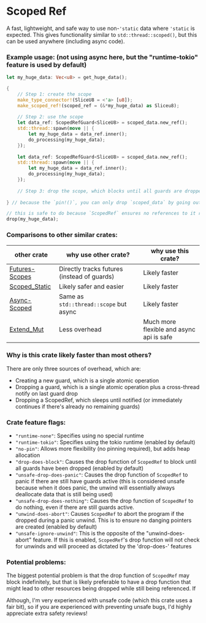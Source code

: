 # Scoped Ref

A fast, lightweight, and safe way to use non-`'static` data where `'static` is expected. This gives functionality similar to `std::thread::scoped()`, but this can be used anywhere (including async code).

### Example usage: (not using async here, but the "runtime-tokio" feature is used by default)

```rust
let my_huge_data: Vec<u8> = get_huge_data();

{
	// Step 1: create the scope
	make_type_connector!(SliceU8 = <'a> [u8]);
	make_scoped_ref!(scoped_ref = (&*my_huge_data) as Sliceu8);
	
	// Step 2: use the scope
	let data_ref: ScopedRefGuard<SliceU8> = scoped_data.new_ref();
	std::thread::spawn(move || {
		let my_huge_data = data_ref.inner();
		do_processing(my_huge_data);
	});
	
	let data_ref: ScopedRefGuard<SliceU8> = scoped_data.new_ref();
	std::thread::spawn(move || {
		let my_huge_data = data_ref.inner();
		do_processing(my_huge_data);
	});
	
	// Step 3: drop the scope, which blocks until all guards are dropped
	
} // because the `pin!()`, you can only drop `scoped_data` by going out of scope

// this is safe to do because `ScopedRef` ensures no references to it remain after dropping
drop(my_huge_data);
```

### Comparisons to other similar crates:

| other crate | why use other crate? | why use this crate? |
|-------------|----------------------|---------------------|
| [Futures-Scopes](https://crates.io/crates/futures-scopes) | Directly tracks futures (instead of guards) | Likely faster |
| [Scoped_Static](https://crates.io/crates/scoped_static) | Likely safer and easier | Likely faster |
| [Async-Scoped](https://crates.io/crates/async-scoped) | Same as `std::thread::scope` but async | Likely faster |
| [Extend_Mut](https://crates.io/crates/extend_mut) | Less overhead | Much more flexible and async api is safe |

### Why is this crate likely faster than most others?

There are only three sources of overhead, which are:
- Creating a new guard, which is a single atomic operation
- Dropping a guard, which is a single atomic operation plus a cross-thread notify on last guard drop
- Dropping a ScopedRef, which sleeps until notified (or immediately continues if there's already no remaining guards)

### Crate feature flags:

- `"runtime-none"`: Specifies using no special runtime
- `"runtime-tokio"`: Specifies using the tokio runtime (enabled by default)
- `"no-pin"`: Allows more flexibility (no pinning required), but adds heap allocation
- `"drop-does-block"`: Causes the drop function of `ScopedRef` to block until all guards have been dropped (enabled by default)
- `"unsafe-drop-does-panic"`: Causes the drop function of `ScopedRef` to panic if there are still have guards active (this is considered unsafe because when it does panic, the unwind will essentially always deallocate data that is still being used)
- `"unsafe-drop-does-nothing"`: Causes the drop function of `ScopedRef` to do nothing, even if there are still guards active. 
- `"unwind-does-abort"`: Causes `ScopedRef` to abort the program if the dropped during a panic unwind. This is to ensure no danging pointers are created (enabled by default)
- `"unsafe-ignore-unwind"`: This is the opposite of the "unwind-does-abort" feature. If this is enabled, `ScopedRef`'s drop function will not check for unwinds and will proceed as dictated by the 'drop-does-' features

### Potential problems:

The biggest potential problem is that the drop function of `ScopedRef` may block indefinitely, but that is likely preferable to have a drop function that might lead to other resources being dropped while still being referenced. If 

Although, I'm very experienced with unsafe code (which this crate uses a fair bit), so if you are experienced with preventing unsafe bugs, I'd highly appreciate extra safety reviews!